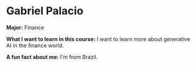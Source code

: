 # Gabriel Palacio

**Major:** Finance

**What I want to learn in this course:** I want to learn more about generative AI in the finance world.

**A fun fact about me:** I'm from Brazil.
